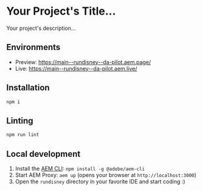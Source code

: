 # Your Project's Title...
Your project's description...

## Environments
- Preview: https://main--rundisney--da-pilot.aem.page/
- Live: https://main--rundisney--da-pilot.aem.live/

## Installation

```sh
npm i
```

## Linting

```sh
npm run lint
```

## Local development

1. Install the [AEM CLI](https://github.com/adobe/helix-cli): `npm install -g @adobe/aem-cli`
1. Start AEM Proxy: `aem up` (opens your browser at `http://localhost:3000`)
1. Open the `rundisney` directory in your favorite IDE and start coding :)